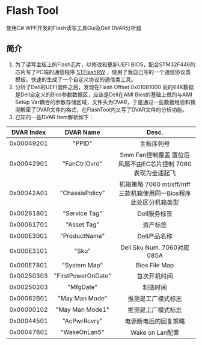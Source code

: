 # Flash Tool
使用C# WPF开发的Flash读写工具Gui及Dell DVAR分析器
## 简介
1. 为了读写主板上的Flash芯片，以修改和更新UEFI BIOS，配合STM32F446的芯片写了PC端的通信程序 [STFlashRW](https://github.com/Meano/STFlashRW) ，使用了我自己写的一个通信协议类模板，快速的生成了一个自定义协议的通信类工具。
2. 分析了Dell的UEFI固件之后，发现在Flash Offset 0x01081000 处的64K数据是Dell自定义的Bios参数数据区，应该是Dell在AMI Bios的基础上做的与AMI Setup Var耦合的参数存储区域，文件头为DVAR，于是通过一些数据经验和猜测解密了DVAR文件的格式，在FlashTool内又写了DVAR文件的分析功能。
3. 已知的一些DVAR Item解析如下：

DVAR Index| DVAR Name          | Desc.
:-: | :-: | :-:
0x00049201| "PPID"             | 主板序列号
0x00042901| "FanCtrlOvrd"      | Smm Fan控制覆盖 置位后风扇不由EC芯片控制 7060表现为全速起飞
0x00042A01| "ChassisPolicy"    | 机箱策略 7060 mt/sff/mff 三款机箱使用同一Bios程序 此处区分机箱类型
0x00261801| "Service Tag"      | Dell服务标签
0x00061701| "Asset Tag"        | 资产标签
0x000E3001| "ProductName"      | Dell产品名称
0x000E3101| "Sku"              | Dell Sku Num. 7060对应085A
0x000E7801| "System Map"       | Bios File Map
0x00250303| "FirstPowerOnDate" | 首次开机时间
0x00250203| "MfgDate"          | 制造时间
0x00062B01| "May Man Mode"     | 推测是工厂模式标志
0x00000102| "May Man Mode1"    | 推测是工厂模式标志
0x00044501| "AcPwrRcvry"       | 电源断电后的回复策略
0x00047801| "WakeOnLan5"       | Wake on Lan配置
